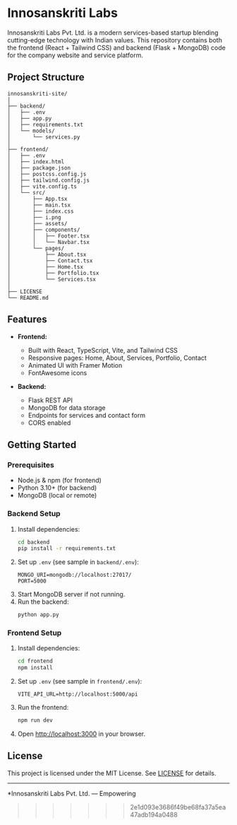 
# Innosanskriti Labs

Innosanskriti Labs Pvt. Ltd. is a modern services-based startup blending cutting-edge technology with Indian values. This repository contains both the frontend (React + Tailwind CSS) and backend (Flask + MongoDB) code for the company website and service platform.

## Project Structure

```
innosanskriti-site/
│
├── backend/
│   ├── .env
│   ├── app.py
│   ├── requirements.txt
│   └── models/
│       └── services.py
│
├── frontend/
│   ├── .env
│   ├── index.html
│   ├── package.json
│   ├── postcss.config.js
│   ├── tailwind.config.js
│   ├── vite.config.ts
│   └── src/
│       ├── App.tsx
│       ├── main.tsx
│       ├── index.css
│       ├── i.png
│       ├── assets/
│       ├── components/
│       │   ├── Footer.tsx
│       │   └── Navbar.tsx
│       └── pages/
│           ├── About.tsx
│           ├── Contact.tsx
│           ├── Home.tsx
│           ├── Portfolio.tsx
│           └── Services.tsx
│
├── LICENSE
└── README.md
```

## Features

- **Frontend:**  
  - Built with React, TypeScript, Vite, and Tailwind CSS
  - Responsive pages: Home, About, Services, Portfolio, Contact
  - Animated UI with Framer Motion
  - FontAwesome icons

- **Backend:**  
  - Flask REST API
  - MongoDB for data storage
  - Endpoints for services and contact form
  - CORS enabled

## Getting Started

### Prerequisites

- Node.js & npm (for frontend)
- Python 3.10+ (for backend)
- MongoDB (local or remote)

### Backend Setup

1. Install dependencies:
    ```sh
    cd backend
    pip install -r requirements.txt
    ```
2. Set up `.env` (see sample in `backend/.env`):
    ```
    MONGO_URI=mongodb://localhost:27017/
    PORT=5000
    ```
3. Start MongoDB server if not running.
4. Run the backend:
    ```sh
    python app.py
    ```

### Frontend Setup

1. Install dependencies:
    ```sh
    cd frontend
    npm install
    ```
2. Set up `.env` (see sample in `frontend/.env`):
    ```
    VITE_API_URL=http://localhost:5000/api
    ```
3. Run the frontend:
    ```sh
    npm run dev
    ```
4. Open [http://localhost:3000](http://localhost:3000) in your browser.

## License

This project is licensed under the MIT License. See [LICENSE](LICENSE) for details.

---

*Innosanskriti Labs Pvt. Ltd. — Empowering
>>>>>>> 2e1d093e3686f49be68fa37a5ea47adb194a0488
